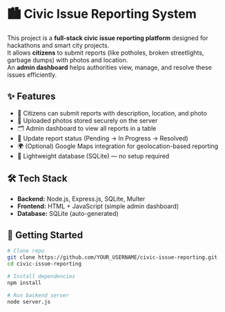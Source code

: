# 🏙️ Civic Issue Reporting System

This project is a **full-stack civic issue reporting platform** designed for hackathons and smart city projects.  
It allows **citizens** to submit reports (like potholes, broken streetlights, garbage dumps) with photos and location.  
An **admin dashboard** helps authorities view, manage, and resolve these issues efficiently.

## ✨ Features
- 📸 Citizens can submit reports with description, location, and photo  
- 📂 Uploaded photos stored securely on the server  
- 🗂️ Admin dashboard to view all reports in a table  
- 🔄 Update report status (Pending → In Progress → Resolved)  
- 🌍 (Optional) Google Maps integration for geolocation-based reporting  
- 💾 Lightweight database (SQLite) — no setup required  

## 🛠️ Tech Stack
- **Backend:** Node.js, Express.js, SQLite, Multer  
- **Frontend:** HTML + JavaScript (simple admin dashboard)  
- **Database:** SQLite (auto-generated)  

## 🚀 Getting Started
```bash
# Clone repo
git clone https://github.com/YOUR_USERNAME/civic-issue-reporting.git
cd civic-issue-reporting

# Install dependencies
npm install

# Run backend server
node server.js
